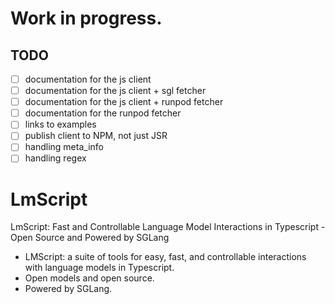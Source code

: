 # Work in progress.

## TODO

- [ ] documentation for the js client
- [ ] documentation for the js client + sgl fetcher
- [ ] documentation for the js client + runpod fetcher
- [ ] documentation for the runpod fetcher
- [ ] links to examples
- [ ] publish client to NPM, not just JSR
- [ ] handling meta_info
- [ ] handling regex

# LmScript

LmScript: Fast and Controllable Language Model Interactions in Typescript - Open Source and Powered by SGLang

- LMScript: a suite of tools for easy, fast, and controllable interactions with language models in Typescript.
- Open models and open source.
- Powered by SGLang.
